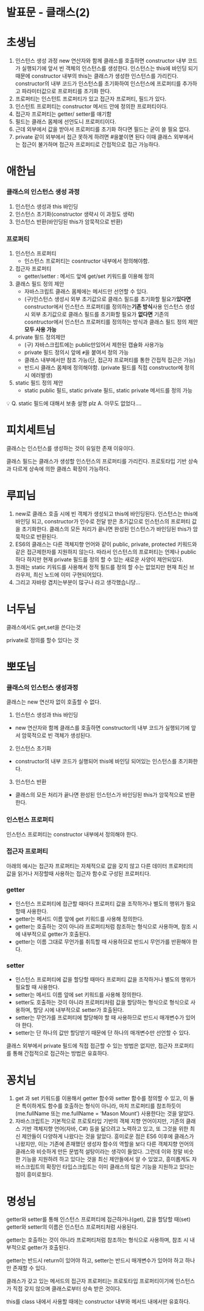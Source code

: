 # 발표문 - 클래스(2)

# 초생님

1. 인스턴스 생성 과정
new 연산자와 함께 클래스를 호출하면 constructor 내부 코드가 실행되기에 앞서 빈 객체의 인스턴스를 생성한다.
인스턴스는 this에 바인딩 되기 때문에 constructor 내부의 this는 클래스가 생성한 인스턴스를 가리킨다.
constructor의 내부 코드가 인스턴스를 초기화하여 인스턴스에 프로퍼티를 추가하고 파라미터값으로 프로퍼티를 초기화 한다.
2. 프로퍼티는 인스턴트 프로퍼티가 있고 접근자 프로퍼티, 필드가 있다.
3. 인스턴트 프로퍼티는 constructor 메서드 안에 정의한 프로퍼티이다.
4. 접근자 프로퍼티는 getter/ setter를 얘기함
5. 필드는 클래스 몸체에 선언도니 프로퍼티이다.
6. 근데 외부에서 값을 받아서 프로퍼티를 초기화 하다면 필드는 굳이 쓸 필요 없다.
7. private 같이 외부에서 접근 못하게 하려면 #을붙이면 된다 이때 클래스 외부에서는 접근이 불가하며 접근자 프로퍼티로 간접적으로 접근 가능하다.

# 애한님

### 클래스의 인스턴스 생성 과정

1. 인스턴스 생성과 this 바인딩
2. 인스턴스 초기화(constructor 생략시 이 과정도 생략)
3. 인스턴스 반환(바인딩된 this가 암묵적으로 반환)

### 프로퍼티

1. 인스턴스 프로퍼티
    - 인스턴스 프로퍼티는 cosntructor 내부에서 정의해야함.
2. 접근자 프로퍼티
    - getter/setter : 메서드 앞에 get/set 키워드를 이용해 정의
3. 클래스 필드 정의 제안
    - 자바스크립트 클래스 몸체에는 메서드만 선언할 수 있다.
    - (구)인스턴스 생성시 외부 초기값으로 클래스 필드를 초기화할 필요가**있다면** constructor에서 인스턴스 프로퍼티를 정의하는**기존 방식**사용 인스턴스 생성시 외부 초기값으로 클래스 필드를 초기화할 필요가 **없다면** 기존의 cosntructor에서 인스턴스 프로퍼티를 정의하는 방식과 클래스 필드 정의 제안 **모두 사용 가능**
4. private 필드 정의제안
    - (구) 자바스크립트에는 public만있어서 제한된 캡슐화 사용가능
    - private 필드 정의시 앞에 `#`을 붙여서 정의 가능
    - 클래스 내부에서만 참조 가능(단, 접근자 프로퍼티를 통한 간접적 접근은 가능)
    - 반드시 클래스 몸체에 정의해야함. (private 필드를 직접 constructor에 정의시 에러발생)
5. static 필드 정의 제안
    - static public 필드, static private 필드, static private 메서드를 정의 가능

<aside>
💡 Q. static 필드에 대해서 보충 설명 plz
A. 아무도 없었다....

</aside>

# 피치세트님

클래스는 인스턴스를 생성하는 것이 유일한 존재 이유이다.

클래스 필드는 클래스가 생성할 인스턴스의 프로퍼티를 가리킨다.
프로토타입 기반 상속과 다르게 상속에 의한 클래스 확장이 가능하다.

# 루피님

1. new로 클래스 호출 시에 빈 객체가 생성되고 this에 바인딩된다. 인스턴스는 this에 바인딩 되고, constructor가 인수로 전달 받은 초기값으로 인스턴스의 프로퍼티 값을 초기화한다.
클래스의 모든 처리가 끝나면 완성된 인스턴스가 바인딩된 this가 암묵적으로 반환된다.
2. ES6의 클래스는 다른 객체지향 언어와 같이 public, private, protected 키워드와 같은 접근제한자를 지원하지 않는다. 따라서 인스턴스의 프로퍼티는 언제나 public하다
하지만 현재 private 필드를 정의 할 수 있는 새로운 사양이 제안되있다.
3. 원래는 static 키워드를 사용해서 정적 필드를 정의 할 수는 없었지만 현재 최신 브라우저, 최신 노드에 이미 구현되어있다.
4. 그리고 자바랑 겹치는부분이 많구나 라고 생각했습니당...

# 너두님

클래스에서도 get,set을 쓴다는것

private로 정의를 할수 있다는 것

# 뽀또님

### 클래스의 인스턴스 생성과정

클래스는 new 연산자 없이 호출할 수 없다.

1. 인스턴스 생성과 this 바인딩

- new 연산자와 함께 클래스를 호출하면  constructor의 내부 코드가 실행되기에 앞서 암묵적으로 빈 객체가 생성된다.

2. 인스턴스 초기화

- constructor의 내부 코드가 실행되어 this에 바인딩 되어있는 인스턴스를 초기화한다.

3. 인스턴스 반환

- 클래스의 모든 처리가 끝나면 완성된 인스턴스가 바인딩된 this가 암묵적으로 반환한다.

### 인스턴스 프로퍼티

인스턴스 프로퍼티는 constructor 내부에서 정의해야 한다.

### 접근자 프로퍼티

아래의 예시는 접근자 프로퍼티는 자체적으로 값을 갖지 않고 다른 데이터 프로퍼티의 값을 읽거나 저장할때 사용하는 접근자 함수로 구성된 프로퍼티다.

### getter

- 인스턴스 프로퍼티에 접근할 때마다 프로퍼티 값을 조작하거나 별도의 행위가 필요할때 사용한다.
- getter는 메서드 이름 앞에 get 키워드를 사용해 정의한다.
- getter는 호출하는 것이 아니라 프로퍼티처럼 참조하는 형식으로 사용하며, 참조 시에 내부적으로 getter가 호출된다.
- getter는 이름 그대로 무언가를 취득할 때 사용하므로 반드시 무언가를 반환해야 한다.

### setter

- 인스턴스 프로퍼티에 값을 할당할 때마다 프로퍼티 값을 조작하거나 별도의 행위가 필요할 때 사용한다.
- setter는 메서드 이름 앞에 set 키워드를 사용해 정의한다.
- setter도 호출하는 것이 아니라 프로퍼티처럼 값을 할당하는 형식으로 형식으로 사용하며, 할당 시에 내부적으로 setter가 호출된다.
- setter는 무언가를 프로퍼티에 할당해야 할 때 사용하므로 반드시 매개변수가 있어야 한다.
- setter는 단 하나의 값만 할당받기 때문에 단 하나의 매개변수만 선언할 수 있다.

클래스 외부에서 private 필드에 직접 접근할 수 있는 방법은 없지만, 접근자 프로퍼티를 통해 간접적으로 접근하는 방법은 유효하다.

# 꽁치님

1. get 과 set 키워드를 이용해서 getter 함수와 setter 함수를 정의할 수 있고, 이 둘은 특이하게도 함수를 호출하는 형식이 아니라, 마치 프로퍼티를 참조하듯이 (me.fullName 또는 me.fullName = ‘Mason Mount’) 사용한다는 것을 알았다.
2. 자바스크립트는 기본적으로 프로토타입 기반의 객체 지향 언어이지만, 기존의 클래스 기반 객체지향 언어(자바, C#) 등을 닮으려고 노력하고 있고, 또 그것을 위한 최신 제안들이 다양하게 나왔다는 것을 알았다.
흥미로운 점은 ES6 이후에 클래스가 나왔지만, 이는 기존에 존재했던 생성자 함수의 역할을 보다 다른 객체지향 언어의 클래스와 비슷하게 만든 문법적 설탕이라는 생각이 들었다. 그런데 이와 정말 비슷한 기능을 지원하려 하고 있다는 것을 최신 제안들에서 알 수 있었고, 흥미롭게도 자바스크립트의 확장인 타입스크립트는 이미 클래스의 많은 기능을 지원하고 있다는 점이 흥미로웠다.

# 명성님

getter와 setter를 통해 인스턴스 프로퍼티에 접근하거나(get), 값을 할당할 때(set) getter와 setter의 이름은 인스턴스 프로퍼티처럼 사용된다.

getter는 호출하는 것이 아니라 프로퍼티처럼 참조하는 형식으로 사용하며, 참조 시 내부적으로 getter가 호출된다.

getter는 반드시 return이 있어야 하고, setter는 반드시 매개변수가 있어야 하고 하나만 존재할 수 있다.

클래스가 갖고 있는 메서드의 접근자 프로퍼티는 프로토타입 프로퍼티이기에 인스턴스가 직접 갖지 않으며 클래스로부터 상속 받은 것이다.

this를 class 내에서 사용할 때에는 constructor 내부와 메서드 내에서만 유효하다.
